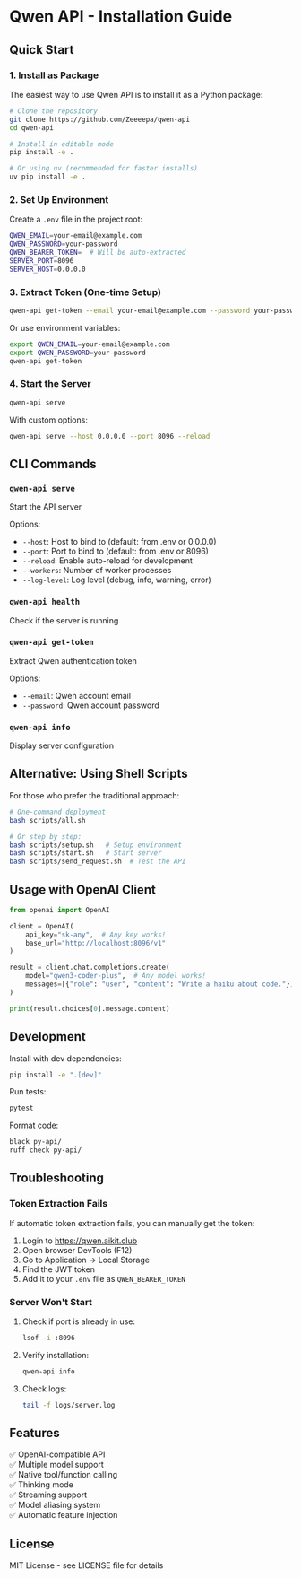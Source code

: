 # Qwen API - Installation Guide

## Quick Start

### 1. Install as Package

The easiest way to use Qwen API is to install it as a Python package:

```bash
# Clone the repository
git clone https://github.com/Zeeeepa/qwen-api
cd qwen-api

# Install in editable mode
pip install -e .

# Or using uv (recommended for faster installs)
uv pip install -e .
```

### 2. Set Up Environment

Create a `.env` file in the project root:

```bash
QWEN_EMAIL=your-email@example.com
QWEN_PASSWORD=your-password
QWEN_BEARER_TOKEN=  # Will be auto-extracted
SERVER_PORT=8096
SERVER_HOST=0.0.0.0
```

### 3. Extract Token (One-time Setup)

```bash
qwen-api get-token --email your-email@example.com --password your-password
```

Or use environment variables:

```bash
export QWEN_EMAIL=your-email@example.com
export QWEN_PASSWORD=your-password
qwen-api get-token
```

### 4. Start the Server

```bash
qwen-api serve
```

With custom options:

```bash
qwen-api serve --host 0.0.0.0 --port 8096 --reload
```

## CLI Commands

### `qwen-api serve`
Start the API server

Options:
- `--host`: Host to bind to (default: from .env or 0.0.0.0)
- `--port`: Port to bind to (default: from .env or 8096)
- `--reload`: Enable auto-reload for development
- `--workers`: Number of worker processes
- `--log-level`: Log level (debug, info, warning, error)

### `qwen-api health`
Check if the server is running

### `qwen-api get-token`
Extract Qwen authentication token

Options:
- `--email`: Qwen account email
- `--password`: Qwen account password

### `qwen-api info`
Display server configuration

## Alternative: Using Shell Scripts

For those who prefer the traditional approach:

```bash
# One-command deployment
bash scripts/all.sh

# Or step by step:
bash scripts/setup.sh   # Setup environment
bash scripts/start.sh   # Start server
bash scripts/send_request.sh  # Test the API
```

## Usage with OpenAI Client

```python
from openai import OpenAI

client = OpenAI(
    api_key="sk-any",  # Any key works!
    base_url="http://localhost:8096/v1"
)

result = client.chat.completions.create(
    model="qwen3-coder-plus",  # Any model works!
    messages=[{"role": "user", "content": "Write a haiku about code."}]
)

print(result.choices[0].message.content)
```

## Development

Install with dev dependencies:

```bash
pip install -e ".[dev]"
```

Run tests:

```bash
pytest
```

Format code:

```bash
black py-api/
ruff check py-api/
```

## Troubleshooting

### Token Extraction Fails

If automatic token extraction fails, you can manually get the token:
1. Login to https://qwen.aikit.club
2. Open browser DevTools (F12)
3. Go to Application → Local Storage
4. Find the JWT token
5. Add it to your `.env` file as `QWEN_BEARER_TOKEN`

### Server Won't Start

1. Check if port is already in use:
   ```bash
   lsof -i :8096
   ```

2. Verify installation:
   ```bash
   qwen-api info
   ```

3. Check logs:
   ```bash
   tail -f logs/server.log
   ```

## Features

✅ OpenAI-compatible API  
✅ Multiple model support  
✅ Native tool/function calling  
✅ Thinking mode  
✅ Streaming support  
✅ Model aliasing system  
✅ Automatic feature injection  

## License

MIT License - see LICENSE file for details

